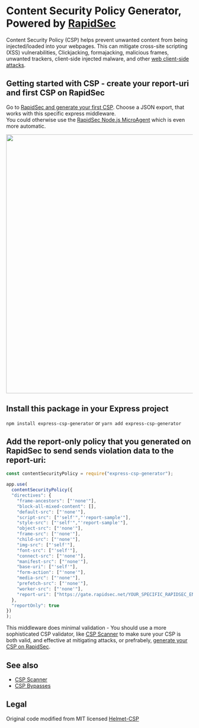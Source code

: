 # Content Security Policy Generator, Powered by [RapidSec](https://rapidsec.com)

Content Security Policy (CSP) helps prevent unwanted content from being injected/loaded into your webpages. This can mitigate cross-site scripting (XSS) vulnerabilities, Clickjacking, formajacking, malicious frames, unwanted trackers, client-side injected malware, and other [web client-side attacks](https://rapidsec.com/docs/client-side-attacks).

## Getting started with CSP - create your report-uri and first CSP on RapidSec
Go to [RapidSec and generate your first CSP](https://rapidsec.com/csp-automation).
Choose a JSON export, that works with this specific express middleware.<br/>
You could otherwise use the [RapidSec Node.js MicroAgent](https://www.npmjs.com/package/@rapidsec/node) which is even more automatic.

<img src="https://user-images.githubusercontent.com/3126207/109225564-1a18e080-77c6-11eb-8040-59ad6d8c4229.gif" width="700"/>

## Install this package in your Express project
`npm install express-csp-generator`
or
`yarn add express-csp-generator`

## Add the report-only policy that you generated on RapidSec to send sends violation data to the report-uri:

```javascript
const contentSecurityPolicy = require("express-csp-generator");

app.use(
  contentSecurityPolicy({
  "directives": {
    "frame-ancestors": ["'none'"],
    "block-all-mixed-content": [],
    "default-src": ["'none'"],
    "script-src": ["'self'","'report-sample'"],
    "style-src": ["'self'","'report-sample'"],
    "object-src": ["'none'"],
    "frame-src": ["'none'"],
    "child-src": ["'none'"],
    "img-src": ["'self'"],
    "font-src": ["'self'"],
    "connect-src": ["'none'"],
    "manifest-src": ["'none'"],
    "base-uri": ["'self'"],
    "form-action": ["'none'"],
    "media-src": ["'none'"],
    "prefetch-src": ["'none'"],
    "worker-src": ["'none'"],
    "report-uri": ["https://gate.rapidsec.net/YOUR_SPECIFIC_RAPIDSEC_ENDPOINT"]
  },
  "reportOnly": true
})
);
```

This middleware does minimal validation - You should use a more sophisticated CSP validator, like [CSP Scanner](https://cspscanner.com/) to make sure your CSP is both valid, and effective at mitigating attacks, or prefrabely, [generate your CSP on RapidSec](https://rapidsec.com/csp-automation).



## See also

- [CSP Scanner](https://cspscanner.com/)
- [CSP Bypasses](https://cspscanner.com/csp-bypasses)

## Legal
Original code modified from MIT licensed [Helmet-CSP](https://github.com/helmetjs/helmet/tree/main/middlewares/content-security-policy)
